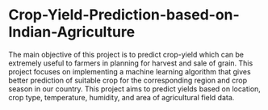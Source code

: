 # Crop-Yield-Prediction-based-on-Indian-Agriculture

The main objective of this project is to predict crop-yield which can be extremely useful to farmers in planning for harvest and sale of grain. This project focuses on implementing a machine learning algorithm that gives better prediction of suitable crop for the corresponding region and crop season in our country. This project aims to predict yields based on location, crop type, temperature, humidity, and area of agricultural field data. 

